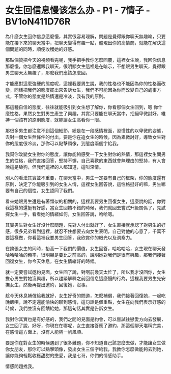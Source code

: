 # 女生回信息慢该怎么办 - P1 - 7情子 - BV1oN411D76R

為什麼女生回你信息這麼慢，其實很容易理解，問題是覺得跟你聊天無趣嘛，只要能在接下來的聊天當中，把聊天變得有趣一點，體現出你的高情商，就能在解決這個問題的同時，順便收穫她的好感。

那點個贊把今天的視頻看完呢，我手把手教你怎麼回覆，這裡女生說，我回你信息那麼慢，你怎麼還跟我聊天，很明顯女生這裡是在暗示，不想跟男生聊天，覺得跟男生聊天太無趣了，那麼我們應該怎麼回。

才能應對這麼強硬的態度呢，這裡我要男生說，我的性格也不能因為你的性格而改變，同樣把我們的態度擺出來告訴女生，我們不可能因為你而改變自己的處事方式，不管你的態度是熱情還是冷淡，我有我的原則。

那這種自信的態度，往往就能吸引到女生想了解你，你看那個女生回到，嗯 你什麼性格，果然女生對男生產生了興趣，其實只要能在聊天當中，拒絕卑微討好，維持一個該有的原則態度，就能讓女生高看你一眼。

那很多男生都注意不到這個細節，總是在一段感情裡面，習慣性的以卑微的姿態，去對一個女生無條件的付出，要是你在追女生的時候，因為卑微討好，導致女生對你的態度很冷淡，那你可以點擊頭像，到態度兩個字給我。

我幫你改變女生對你的態度，讓你能夠感受一下女生對你的熱情，那這裡女生問男生的性格，我們直接回答，堅持不懈，自己喜歡的東西就會無理由的堅持，有人會說這是舔狗，但我們這裡的人都知道，這叫深情。

別人的看法其實並不重要，在聊天當中，男生一定要有自己的框架，你的態度還有原則，決定了你能吸引到的女生人情，這裡女生回答說，這性格挺好的嘛，男生嘛要有自己的個性，女生認同了我們。

看來她跟男生還是有著類似的相關的，這裡我要男生回復女生，這麼說的話，你對我這樣的還挺有好感，當女生回饋不錯的時候，我們就回去嘗試升級關係了，先試探女生一手，看看她的情緒如何，女生回答說，哈哈嗯。

其實男生對女生好沒什麼問題，先對人付出就好了，女生直接就承認了對男生的好感，很多兄弟看到這裡，就忍不住想要去向女生表明，自己對他的心意了，千萬不要這樣做，你看這裡我要男生回答，我欣賞你的眼光以及洞察力。

在誇張女生的同時，抬高一下我們的價值，女生回答，哈哈哈哈，女生現在聊天發哈哈哈哈的頻率，很明顯是要比之前高的，說明她對我們是很有興趣，那我們接著回復女生，你今天休息，在女生情緒好的時候。

就一定要嘗試邀約見面，女生回了說，對啊前幾天太忙了，所以我才沒回你，女生擔心男生對她沒興趣，所以趕緊解釋之前回信息這麼慢的行為，這裡我要男生先安撫女生，然後再提出邀約，回復她，沒事。

趁今天休息補償給我就好，女生好奇的問道，怎麼補償，我們接著回復她，一起吃晚飯唄，說不定還能愉快的聊到感情，這句話是個重點，女生在向我們表示好感的時候，我們並沒有回饋給她，那這句話其實是告訴女生。

我對你其實也是有好感的，我們之間的見面是約會，可以嘗試往戀愛方向去發展，女生回了說，好呀，你現在在哪呢，女生直接答應了邀約，那這個聊天堪稱完美，在感情這方面上，沒有人能夠一帆風順。

要是你在對女生的時候遇到了很多難題，你不知道自己該怎麼去做，才能讓女生做你女朋友，那你可以點擊頭像，發出女生三個字給我，我教你怎麼做能夠去到她，讓你能夠輕鬆收穫甜甜的戀愛，我是七哥，你們的情感助手。

情感問題找我。